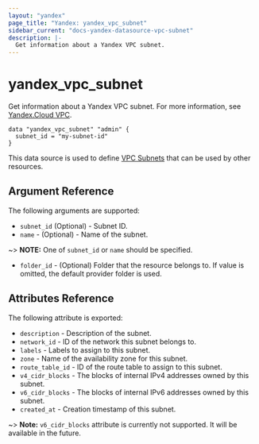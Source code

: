 ```yaml
---
layout: "yandex"
page_title: "Yandex: yandex_vpc_subnet"
sidebar_current: "docs-yandex-datasource-vpc-subnet"
description: |-
  Get information about a Yandex VPC subnet.
---
```


# yandex\_vpc\_subnet

Get information about a Yandex VPC subnet. For more information, see
[Yandex.Cloud VPC](https://cloud.yandex.com/docs/vpc/concepts/index).

```hcl
data "yandex_vpc_subnet" "admin" {
  subnet_id = "my-subnet-id"
}
```

This data source is used to define [VPC Subnets] that can be used by other resources.

## Argument Reference

The following arguments are supported:

* `subnet_id` (Optional) - Subnet ID.
* `name` - (Optional) - Name of the subnet. 

~> **NOTE:** One of `subnet_id` or `name` should be specified.

* `folder_id` - (Optional) Folder that the resource belongs to. If value is omitted, the default provider folder is used.

## Attributes Reference

The following attribute is exported:

* `description` - Description of the subnet.
* `network_id` - ID of the network this subnet belongs to.
* `labels` - Labels to assign to this subnet.
* `zone` - Name of the availability zone for this subnet.
* `route_table_id` - ID of the route table to assign to this subnet.
* `v4_cidr_blocks` - The blocks of internal IPv4 addresses owned by this subnet.
* `v6_cidr_blocks` - The blocks of internal IPv6 addresses owned by this subnet.
* `created_at` - Creation timestamp of this subnet.

~> **Note:** `v6_cidr_blocks` attribute is currently not supported. It will be available in the future.

[VPC Subnets]: https://cloud.yandex.com/docs/vpc/concepts/network#subnet

